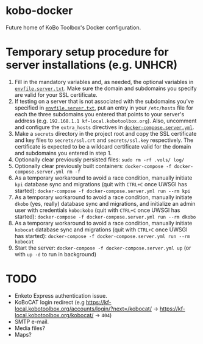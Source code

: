 # kobo-docker
Future home of KoBo Toolbox's Docker configuration.

# Temporary setup procedure for server installations (e.g. UNHCR)
1. Fill in the mandatory variables and, as needed, the optional variables in [`envfile.server.txt`](./envfile.server.txt). Make sure the domain and subdomains you specify are valid for your SSL certificate.
2. If testing on a server that is not associated with the subdomains you've specified in [`envfile.server.txt`](./envfile.server.txt), put an entry in your `/etc/hosts` file for each the three subdomains you entered that points to your server's address (e.g. `192.168.1.1 kf-local.kobotoolbox.org`). Also, uncomment and configure the `extra_hosts` directives in [`docker-compose.server.yml`](./docker-compose.server.yml).
3. Make a `secrets` directory in the project root and copy the SSL certificate and key files to `secrets/ssl.crt` and `secrets/ssl.key` respectively. The certificate is expected to be a wildcard certificate valid for the domain and subdomains you entered in step 1.
4. Optionally clear previously persisted files: `sudo rm -rf .vols/ log/`
5. Optionally clear previously built containers: `docker-compose -f docker-compose.server.yml rm -f`
6. As a temporary workaround to avoid a race condition, manually initiate `kpi` database sync and migrations (quit with `CTRL+C` once UWSGI has started): `docker-compose -f docker-compose.server.yml run --rm kpi`
7. As a temporary workaround to avoid a race condition, manually initiate `dkobo` (yes, really) database sync and migrations, and initialize an admin user with credentials `kobo:kobo` (quit with `CTRL+C` once UWSGI has started): `docker-compose -f docker-compose.server.yml run --rm dkobo`
8. As a temporary workaround to avoid a race condition, manually initiate `kobocat` database sync and migrations (quit with `CTRL+C` once UWSGI has started): `docker-compose -f docker-compose.server.yml run --rm kobocat`
9. Start the server: `docker-compose -f docker-compose.server.yml up` (or with `up -d` to run in background)

# TODO
* Enketo Express authentication issue.
* KoBoCAT login redirect (e.g https://kf-local.kobotoolbox.org/accounts/login/?next=/kobocat/ -> https://kf-local.kobotoolbox.org/kobocat/ -> `404`)
* SMTP e-mail.
* Media files?
* Maps?
